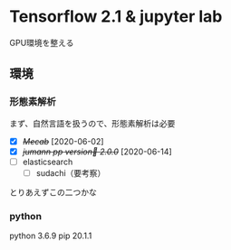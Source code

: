 # Tensorflow 2.1 & jupyter lab
GPU環境を整える

## 環境
### 形態素解析
まず、自然言語を扱うので、形態素解析は必要

- [X] ~~*Mecab*~~ [2020-06-02]
- [X] ~~*jumann pp  version 2.0.0*~~ [2020-06-14]
- [ ] elasticsearch
  - [ ] sudachi（要考察）

とりあえずこの二つかな

### python 
python 3.6.9
pip    20.1.1
